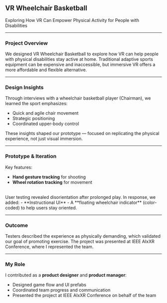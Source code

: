 ## VR Wheelchair Basketball

Exploring How VR Can Empower Physical Activity for People with Disabilities

***

### Project Overview

We designed VR Wheelchair Basketball to explore how VR can help people with physical disabilities stay active at home. Traditional adaptive sports equipment can be expensive and inaccessible, but immersive VR offers a more affordable and flexible alternative.

***

### Design Insights

Through interviews with a wheelchair basketball player (Chairman), we learned the sport emphasizes:
- Quick and agile chair movement
- Strategic positioning
- Coordinated upper-body control

These insights shaped our prototype — focused on replicating the physical experience, not just visual immersion.

***

### Prototype & Iteration
Key features:
- **Hand gesture tracking** for shooting
- **Wheel rotation tracking** for movement
<br>
User testing revealed disorientation after prolonged play. In response, we added:
- **Instructional UI**
- A **floating wheelchair indicator** (color-coded) to help users stay oriented.

***

### Outcome
Testers described the experience as physically demanding, which validated our goal of promoting exercise. The project was presented at IEEE AIxXR Conference, where I represented the team.

***

### My Role
I contributed as a **product designer** and **product manager**:
- Designed game flow and UI prefabs
- Coordinated team progress and communication
- Presented the project at IEEE AIxXR Conference on behalf of the team






